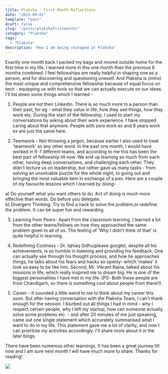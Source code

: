 ```yaml
---
title: Plaksha - First Month Reflections
date: "2019-09-01"
template: "post"
draft: false
slug: "/posts/plakshafirstmonth/"
category: "Plaksha"
tags:
  - "Plaksha"
description: "How I am being reshaped at Plaksha"
---
```


Exactly one month back I packed my bags and moved outside home for the first time in my life. I learned more in this one month than the previous 6 months combined. I feel fellowships are really helpful in shaping one as a person, and for discovering and questioning oneself. And Plaksha is (imho) the most unique and comprehensive fellowship because of equal focus on tech - equipping us with tools so that we can actually execute on our ideas. I'll list down some things which I learned - 

1. People are not their Linkedin. There is so much more to a person than their past, for eg - what they value in life, how they see things, how they work etc. During the start of the fellowship, I used to start my conversations by asking about their work experience. I have stopped caring about that anymore. People with zero work ex and 8 years work ex are just the same here. 

2. Teamwork - Not throwing a jargon, because earlier I also used to treat 'teamwork' as any other word. In the past one month, I would have worked in 6-7 different teams, and according to me this has been the best part of fellowship till now. We end up learning so much from each other, having deep conversations, and challenging each other. They didn't lecture us on leadership, but rather gave us many tasks - from solving an unsolvable puzzle for the whole night, to going out and bringing the most valuable item in exchange of a pen. Here are a couple of my favourite lessons which I learned by doing- 

  a) Do yourself what you want others to do. Act of doing is much more effective than words. Do before you delegate.<br>
  b) Divergent Thinking. Try to find a hack to solve the problem,or redefine the problem. It can be super fun and rewarding.

3. Learning from Peers- Apart from the classroom learning, I learned a lot from the other teams/fellows on how they approached the same problem given to all of us. The feeling of 'Why I didn't think of that' is quite helpful in learning.

4. Redefining Coolness - Dr. Iqhlaq Sidhu(please google), despite all his achievements, is so humble in listening and providing his feedback. One can actually see through his thought process, and how he approaches things, he talks about his fears and hacks so openly- which 'makes' it look so easy to be like him. Second, Mr. Vikrant Raina, talked about his missions in life, which really inspired me to dream big. He is one of the biggest personalities I have met in my life. (PS- Both these people are from Chandigarh, so there is something cool about people from there!!).

5. Career - It sounded a little weird to me to think about my career this soon. But after having conversation with the Plaksha Team, I can't thank enough for the session. I blurbed out all things I had in mind - why I respect certain people, why I left my startup, how can someone actually solve some problems etc. - and after 20 minutes of me just speaking, came out one single statement which accurately summarised what I want to do in my life. This statement gave me a lot of clarity, and now I can prioritise my activities accordingly. I'll share more about it in the later blogs.

There have been numerous other learnings. It has been a great journey till now and I am sure next month I will have much more to share. Thanks for reading!


![](/public/media/plaksha1.jpg)
